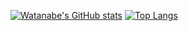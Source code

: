 
[![Watanabe's GitHub stats](https://github-readme-stats.vercel.app/api?username=watanabe-tsubasa&count_private=true&show_icons=true&theme=dracula)](https://github-readme-stats.vercel.app/api?username=watanabe-tsubasa&count_private=true&show_icons=true&theme=dracula)
[![Top Langs](https://github-readme-stats.vercel.app/api/top-langs/?username=watanabe-tsubasa)](https://github.com/watanabe-tsubasa/github-readme-stats)
